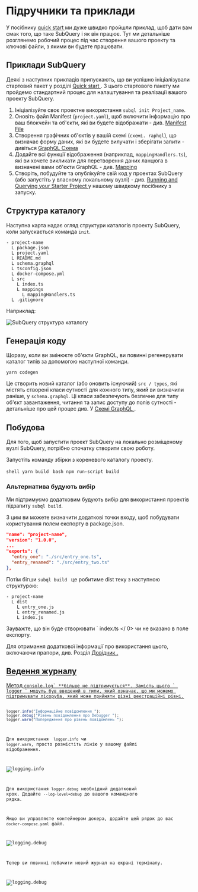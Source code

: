 # Підручники та приклади

У посібнику [ quick start ](/quickstart/quickstart.md) ми дуже швидко пройшли приклад, щоб дати вам смак того, що таке SubQuery і як він працює. Тут ми детальніше розглянемо робочий процес під час створення вашого проекту та ключові файли, з якими ви будете працювати.

## Приклади SubQuery

Деякі з наступних прикладів припускають, що ви успішно ініціалізували стартовий пакет у розділі [ Quick start ](../quickstart/quickstart.md). З цього стартового пакету ми пройдемо стандартний процес для налаштування та реалізації вашого проекту SubQuery.

1. Ініціалізуйте своє проектне використання `subql init Project_name`.
2. Оновіть файл Manifest (`project.yaml`), щоб включити інформацію про ваш блокчейн та об'єкти, які ви будете відображати - див. [ Manifest File ](./manifest.md)
3. Створення графічних об'єктів у вашій схемі (`схемі. raphql`), що визначає форму даних, які ви будете вилучати і зберігати запити - дивіться [GraphQL Схема](./graphql.md)
4. Додайте всі функції відображення (наприклад, `mappingHandlers.ts`), які ви хочете викликати для перетворення даних ланцюга в визначені вами об'єкти GraphQL - див. [ Mapping ](./mapping.md)
5. Створіть, побудуйте та опублікуйте свій код у проектах SubQuery (або запустіть у власному локальному вузлі) - див. [ Running and Querying your Starter Project ](./quickstart.md#running-and-querying-your-starter-project) у нашому швидкому посібнику з запуску.

## Структура каталогу

Наступна карта надає огляд структури каталогів проекту SubQuery, коли запускається команда `init`.

```
- project-name
  L package.json
  L project.yaml
  L README.md
  L schema.graphql
  L tsconfig.json
  L docker-compose.yml
  L src
    L index.ts
    L mappings
      L mappingHandlers.ts
  L .gitignore
```

Наприклад:

![SubQuery структура каталогу](/assets/img/subQuery_directory_stucture.png)

## Генерація коду

Щоразу, коли ви змінюєте об'єкти GraphQL, ви повинні регенерувати каталог типів за допомогою наступної команди.

```
yarn codegen
```

Це створить новий каталог (або оновить існуючий) `src / types`, які містять створені класи сутності для кожного типу, який ви визначили раніше, у `schema.graphql`. Ці класи забезпечують безпечне для типу об'єкт завантаження, читання та запис доступу до полів сутності - детальніше про цей процес див. У [ Схемі GraphQL ](./graphql.md).

## Побудова

Для того, щоб запустити проект SubQuery на локально розміщеному вузлі SubQuery, потрібно спочатку створити свою роботу.

Запустіть команду збірки з кореневого каталогу проекту.

<CodeGroup> <CodeGroupItem title="YARN" active> `shell yarn build ` </CodeGroupItem>
<CodeGroupItem title="NPM"> `bash npm run-script build ` </CodeGroupItem> </CodeGroup>

### Альтернатива будують вибір

Ми підтримуємо додатковим будують вибір для використання проектів підзапиту `subql build`.

З цим ви можете визначити додаткові точки входу, щоб побудувати користування полем експорту в package.json.

```json
"name": "project-name",
"version": "1.0.0",
...
"exports": {
  "entry_one": "./src/entry_one.ts",
  "entry_renamed": "./src/entry_two.ts"
},
```

Потім бігши `subql build ` це робитиме dist теку з наступною структурою:

```
- project-name
  L dist
    L entry_one.js
    L entry_renamed.js
    L index.js
```

Зауважте, що він буде створювати ` index.ts </ 0> чи не вказано в поле експорту. </p>

<p spaces-before="0">Для отримання додаткової інформації про використання цього, включаючи прапори, див. Розділ <a href="https://doc.subquery.network/run_publish/references/#build"> Довідник </ 0>.</p>

<h2 spaces-before="0">Ведення журналу</h2>

<p spaces-before="0">Метод <code>console.log` **більше не підтримується**. Замість цього ` logger ` модуль був введений в типи, який означає, що ми можемо підтримувати лісоруба, який може прийняти різні реєстраційні рівні.

```typescript
logger.info("Інформаційне повідомлення ");
logger.debug("Рівень повідомлення про Debugger ");
logger.warn("Попередження про рівень повідомлень ");
```

Для використання ` logger.info` чи `logger.warn`, просто розмістіть лінію у вашому файлі відображення.

![logging.info](/assets/img/logging_info.png)

Для використання `logger.debug` необхідний додатковий крок. Додайте `--log-level=debug` до вашого командного рядка.

Якщо ви управляєте контейнером докера, додайте цей рядок до вас `docker-compose.yaml` файл.

![logging.debug](/assets/img/logging_debug.png)

Тепер ви повинні побачити новий журнал на екрані терміналу.

![logging.debug](/assets/img/subquery_logging.png)
